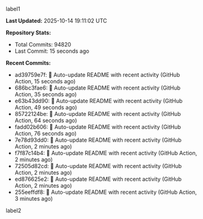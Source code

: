 
label1 
<!-- ACTIVITY_START -->
**Last Updated:** 2025-10-14 19:11:02 UTC

**Repository Stats:**
- Total Commits: 94820
- Last Commit: 15 seconds ago

**Recent Commits:**
- ad39759e7f: 🤖 Auto-update README with recent activity (GitHub Action, 15 seconds ago)
- 686bc3fae6: 🤖 Auto-update README with recent activity (GitHub Action, 35 seconds ago)
- e63b43dd90: 🤖 Auto-update README with recent activity (GitHub Action, 49 seconds ago)
- 85722124be: 🤖 Auto-update README with recent activity (GitHub Action, 64 seconds ago)
- fadd02b606: 🤖 Auto-update README with recent activity (GitHub Action, 76 seconds ago)
- 7e78d93dd0: 🤖 Auto-update README with recent activity (GitHub Action, 2 minutes ago)
- f7f87c14b4: 🤖 Auto-update README with recent activity (GitHub Action, 2 minutes ago)
- 72505d82cd: 🤖 Auto-update README with recent activity (GitHub Action, 2 minutes ago)
- ed876625e2: 🤖 Auto-update README with recent activity (GitHub Action, 2 minutes ago)
- 255eeffdf8: 🤖 Auto-update README with recent activity (GitHub Action, 3 minutes ago)
<!-- ACTIVITY_END -->

label2
